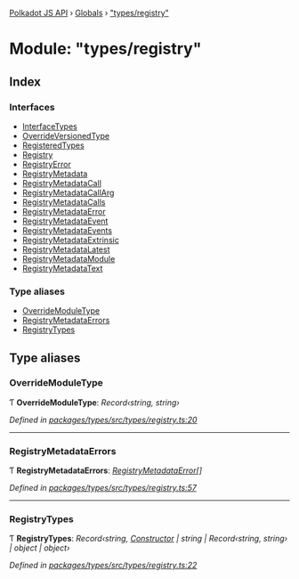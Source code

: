[Polkadot JS API](../README.md) › [Globals](../globals.md) › ["types/registry"](_types_registry_.md)

# Module: "types/registry"

## Index

### Interfaces

* [InterfaceTypes](../interfaces/_types_registry_.interfacetypes.md)
* [OverrideVersionedType](../interfaces/_types_registry_.overrideversionedtype.md)
* [RegisteredTypes](../interfaces/_types_registry_.registeredtypes.md)
* [Registry](../interfaces/_types_registry_.registry.md)
* [RegistryError](../interfaces/_types_registry_.registryerror.md)
* [RegistryMetadata](../interfaces/_types_registry_.registrymetadata.md)
* [RegistryMetadataCall](../interfaces/_types_registry_.registrymetadatacall.md)
* [RegistryMetadataCallArg](../interfaces/_types_registry_.registrymetadatacallarg.md)
* [RegistryMetadataCalls](../interfaces/_types_registry_.registrymetadatacalls.md)
* [RegistryMetadataError](../interfaces/_types_registry_.registrymetadataerror.md)
* [RegistryMetadataEvent](../interfaces/_types_registry_.registrymetadataevent.md)
* [RegistryMetadataEvents](../interfaces/_types_registry_.registrymetadataevents.md)
* [RegistryMetadataExtrinsic](../interfaces/_types_registry_.registrymetadataextrinsic.md)
* [RegistryMetadataLatest](../interfaces/_types_registry_.registrymetadatalatest.md)
* [RegistryMetadataModule](../interfaces/_types_registry_.registrymetadatamodule.md)
* [RegistryMetadataText](../interfaces/_types_registry_.registrymetadatatext.md)

### Type aliases

* [OverrideModuleType](_types_registry_.md#overridemoduletype)
* [RegistryMetadataErrors](_types_registry_.md#registrymetadataerrors)
* [RegistryTypes](_types_registry_.md#registrytypes)

## Type aliases

###  OverrideModuleType

Ƭ **OverrideModuleType**: *Record‹string, string›*

*Defined in [packages/types/src/types/registry.ts:20](https://github.com/polkadot-js/api/blob/c8f91fcf7a/packages/types/src/types/registry.ts#L20)*

___

###  RegistryMetadataErrors

Ƭ **RegistryMetadataErrors**: *[RegistryMetadataError](../interfaces/_types_registry_.registrymetadataerror.md)[]*

*Defined in [packages/types/src/types/registry.ts:57](https://github.com/polkadot-js/api/blob/c8f91fcf7a/packages/types/src/types/registry.ts#L57)*

___

###  RegistryTypes

Ƭ **RegistryTypes**: *Record‹string, [Constructor](../interfaces/_types_codec_.constructor.md) | string | Record‹string, string› | object | object›*

*Defined in [packages/types/src/types/registry.ts:22](https://github.com/polkadot-js/api/blob/c8f91fcf7a/packages/types/src/types/registry.ts#L22)*
